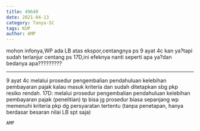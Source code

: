 ```yaml
---
title: 49640
date: 2021-04-13
category: Tanya-SC
tags: KUP
author: AMP
---
```


mohon infonya,WP ada LB atas ekspor,centangnya ps 9 ayat 4c kan ya?tapi sudah terlanjur centang ps 17D,ini efeknya nanti seperti apa ya?dan bedanya apa?????????

---

9 ayat 4c melalui prosedur pengembalian pendahuluan kelebihan pembayaran pajak kalau masuk kriteria dan sudah ditetapkan sbg pkp resiko rendah. 17D: melalui prosedur pengembalian pendahuluan kelebihan pembayaran pajak (penelitian) tp bisa jg prosedur biasa sepanjang wp memenuhi kriteria pkp dg persyaratan tertentu (tanpa penetapan, hanya berdasar besaran nilai LB spt saja)

`AMP`
